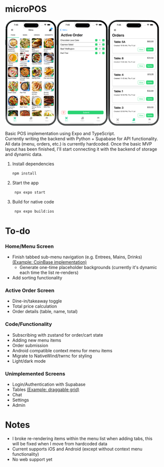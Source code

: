 # microPOS
![](assets/images/demo/screen_example.png)

Basic POS implementation using Expo and TypeScript.  
Currently writing the backend with Python + Supabase for API functionality.  
All data (menu, orders, etc.) is currently hardcoded. Once the basic MVP layout has been finished, I'll start connecting it with the backend of storage and dynamic data.  

1. Install dependencies
   ```bash
   npm install
   ```

2. Start the app
   ```bash
    npx expo start
   ```

3. Build for native code
   ```bash
    npx expo build:ios
   ```

# To-do
###  Home/Menu Screen
- Finish tabbed sub-menu navigation (e.g. Entrees, Mains, Drinks) [(Example: CoinBase implementation)](https://www.coinbase.com/blog/coinbases-animated-tabbar-in-react-native?source=linkShare-3089be4219ff-1621699865)
   - Generate one-time placeholder backgrounds (currently it's dynamic each time the list re-renders)
- Add sorting functionality

### Active Order Screen
- Dine-in/takeaway toggle
- Total price calculation
- Order details (table, name, total)

### Code/Functionality
- Subscribing with zustand for order/cart state
- Adding new menu items
- Order submission
- Android compatible context menu for menu items
- Migrate to NativeWind/twrnc for styling
- Light/dark mode

### Unimplemented Screens
- Login/Authentication with Supabase
- Tables [(Example: draggable grid)](https://github.com/SHISME/react-native-draggable-grid)
- Chat
- Settings
- Admin

# Notes
- I broke re-rendering items within the menu list when adding tabs, this will be fixed when I move from hardcoded data
- Current supports iOS and Android (except without context menu functionality)  
- No web support yet